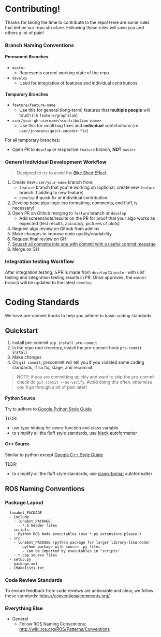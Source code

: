 # Contributing!

Thanks for taking the time to contribute to the repo! Here are some rules that define our repo structure. Following these rules will save you and others a lot of pain!

### Branch Naming Conventions

#### Permanent Branches
- `master`
  - Represents current working state of the repo
- `develop`
  - Used for integration of features and individual contrbutions

#### Temporary Branches

- `feature/feature-name`
  - Use this for general (long-term) features that **multiple people** will touch (i.e `feature/graphslam`)
- `user/your-gh-username/<contribution-name>`
  - Use this for small bug fixes and **individual** contributions (i.e `user/johncena/quick-encoder-fix`)

For all temporary branches:
- Open PR to `develop` or respective `feature` branch, **NOT** `master`
### General Individual Development Workflow

> Designed to try to avoid the [Bike Shed Effect](https://personalexcellence.co/blog/bike-shed-effect/)

1. Create new `user/your-name` branch from:
   - `feature` branch that you're working on (optional, create new `feature` branch if adding to new feature)
   - `develop` if quick fix or individual contribution
2. Develop base algo logic (no formatting, comments, and fluff, is necessary)
3. Open PR on Github merging to `feature` branch or `develop`
   - Add screenshots/results on the PR for proof that your algo works as expected (test results, accuracy, pictures of plots)
4. Request algo review on Github from admins
5. Make changes to improve code quality/readability
6. Request final review on GH
7. [Squash all commits into one with commit with a useful commit message](https://gist.github.com/raghavauppuluri13/cc84469719528136fd17d93dc1a2c745)
8. Merge on GH

### Integration testing Workflow

After integration testing, a PR is made from `develop` to `master` with unit testing and integration testing results in PR. Once approved, the `master` branch will be updated to the latest `develop`

# Coding Standards

We have pre-commit hooks to help you adhere to basic coding standards.

## Quickstart
1. Install pre-commit `pip install pre-commit`
2. In the repo root directory, install the pre-commit hook `pre-commit install` 
3. Make changes
4. On `git commit`, precommit will tell you if you violated some coding standards, if so fix, stage, and recommit

> NOTE: if you are committing quickly and want to skip the pre-commit check do `git commit --no-verify`. Avoid doing this often, otherwise you'll go through a lot of pain later!


#### Python Source
Try to adhere to [Google Python Style Guide](https://google.github.io/styleguide/pyguide.html)

TLDR:
- use type hinting for every function and class variable
- to simplify all the fluff style standards, use [black](https://www.freecodecamp.org/news/auto-format-your-python-code-with-black/) autoformatter

#### C++ Source
Similar to python except [Google C++ Style Guide](https://google.github.io/styleguide/cppguide.html)

TLDR:
- to simplify all the fluff style standards, use [clang-format](https://leimao.github.io/blog/Clang-Format-Quick-Tutorial/) autoformatter

## ROS Naming Conventions

### Package Layout
```
- lunabot_PACKAGE
  - include
    - lunabot_PACKAGE
      - *.h header files
  - scripts
    - Python ROS Node executables (use *.py extensions please!)
  - src
    - lunabot_PACKAGE (python package for larger library-like code)
      - python package with source .py files
        - can be imported by executables in "scripts"
    - *.cpp source files
  - setup.py 
  - package.xml
  - CMakelists.txt
```

### Code Review Standards

To ensure feedback from code reviews are actionable and clear, 
we follow these standards: https://conventionalcomments.org/

### Everything Else 

- General
  - Follow ROS Naming Conventions: http://wiki.ros.org/ROS/Patterns/Conventions

